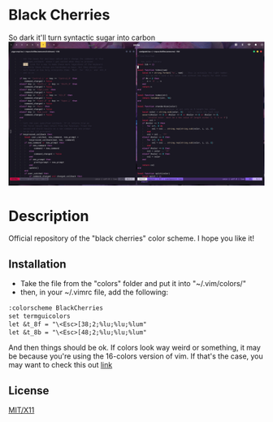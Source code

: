 
# Black Cherries
So dark it'll turn syntactic sugar into carbon
![Yeah, I'm dead, but 5G is so fast tho](preview.png?raw=true "Black Cherries colorscheme")

# Description
Official repository of the "black cherries" color scheme.
I hope you like it!

## Installation
* Take the file from the "colors" folder and put it into "~/.vim/colors/"
* then, in your ~/.vimrc file, add the following:
```
:colorscheme BlackCherries
set termguicolors
let &t_8f = "\<Esc>[38;2;%lu;%lu;%lum"  
let &t_8b = "\<Esc>[48;2;%lu;%lu;%lum"
```

And then things should be ok. If colors look way weird or something, it 
may be because you're using the 16-colors version of vim. If that's the
case, you may want to check this out [link](https://github.com/morhetz/gruvbox/wiki/Terminal-specific)

## License
[MIT/X11](https://opensource.org/licenses/MIT)
